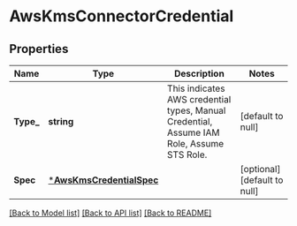 # AwsKmsConnectorCredential

## Properties
Name | Type | Description | Notes
------------ | ------------- | ------------- | -------------
**Type_** | **string** | This indicates AWS credential types, Manual Credential, Assume IAM Role, Assume STS Role. | [default to null]
**Spec** | [***AwsKmsCredentialSpec**](AwsKmsCredentialSpec.md) |  | [optional] [default to null]

[[Back to Model list]](../README.md#documentation-for-models) [[Back to API list]](../README.md#documentation-for-api-endpoints) [[Back to README]](../README.md)

